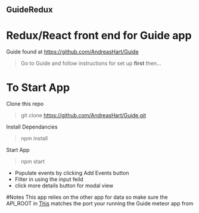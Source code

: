 ## GuideRedux

# Redux/React front end for Guide app 
Guide found at https://github.com/AndreasHart/Guide

> Go to Guide and follow instructions for set up **first** then...

# To Start App

Clone this repo
> git clone https://github.com/AndreasHart/Guide.git

Install Dependancies 
> npm install

Start App
>npm start

* Populate events by clicking Add Events button
* Filter in using the input feild
* click more details button for modal view 

#Notes
This app relies on the other app for data so make sure the API_ROOT in [This](https://github.com/AndreasHart/guideRedux/blob/master/src/middleware/api.js) matches the port your running the Guide meteor app from



